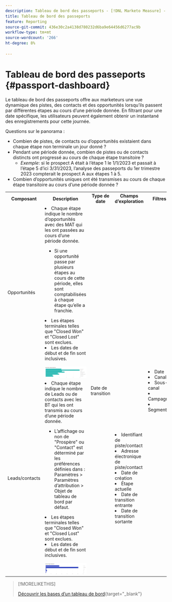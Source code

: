 ```yaml
---
description: Tableau de bord des passeports - [!DNL Marketo Measure] - Produit
title: Tableau de bord des passeports
feature: Reporting
source-git-commit: 436e30c2a4138d780232d6ba9e64456d6277ac9b
workflow-type: tm+mt
source-wordcount: '266'
ht-degree: 8%

---
```


# Tableau de bord des passeports {#passport-dashboard}

Le tableau de bord des passeports offre aux marketeurs une vue dynamique des pistes, des contacts et des opportunités lorsqu’ils passent par différentes étapes au cours d’une période donnée. En filtrant pour une date spécifique, les utilisateurs peuvent également obtenir un instantané des enregistrements pour cette journée.

Questions sur le panorama :

* Combien de pistes, de contacts ou d’opportunités existaient dans chaque étape non terminale un jour donné ?
* Pendant une période donnée, combien de pistes ou de contacts distincts ont progressé au cours de chaque étape transitoire ?
   * _Exemple_: si le prospect A était à l’étape 1 le 1/1/2023 et passait à l’étape 5 d’ici 3/31/2023, l’analyse des passeports du 1er trimestre 2023 compterait le prospect A aux étapes 1 à 5.
* Combien d’opportunités uniques ont été transmises au cours de chaque étape transitoire au cours d’une période donnée ?

<table style="table-layout:auto"> 
<tbody>
<tr> 
   <th>Composant</th> 
   <th>Description</th>
   <th>Type de date</th>
   <th>Champs d’exploration</th>
   <th>Filtres</th>
  </tr>
  <tr>
    <td>Opportunités</td>
    <td><li>Chaque étape indique le nombre d’opportunités avec des MAT qui les ont passées au cours d’une période donnée.</li>
<ul style="padding-left: 30px;"><li>Si une opportunité passe par plusieurs étapes au cours de cette période, elles sont comptabilisées à chaque étape qu’elle a franchie.</li></ul>
<li>Les étapes terminales telles que "Closed Won" et "Closed Lost" sont exclues.</li>
<li>Les dates de début et de fin sont inclusives.</li>
<br/><img src="assets/passport-dashboard-1.png" width="600"></td>
    <td rowspan="2">Date de transition</td>
    <td></td>
    <td rowspan="2"><li>Date</li>
<li>Canal</li>
<li>Sous-canal</li>
<li>Campagne</li>
<li>Segments</li></td>
  </tr>
  <tr>
    <td>Leads/contacts</td>
    <td><li>Chaque étape indique le nombre de Leads ou de contacts avec les BT qui les ont transmis au cours d’une période donnée.</li>
<ul style="padding-left: 30px;"><li>L’affichage ou non de "Prospère" ou "Contact" est déterminé par les préférences définies dans : Paramètres &gt; Paramètres d’attribution &gt; Objet de tableau de bord par défaut.</li></ul>
<li>Les étapes terminales telles que "Closed Won" et "Closed Lost" sont exclues.</li>
<li>Les dates de début et de fin sont inclusives.</li>
<br/><img src="assets/passport-dashboard-2.png" width="600"></td>
    <td><li>Identifiant de piste/contact</li>
<li>Adresse électronique de piste/contact</li>
<li>Date de création</li>
<li>Étape actuelle</li>
<li>Date de transition entrante</li>
<li>Date de transition sortante</li></td>
  </tr>
</tbody>
</table>

>[!MORELIKETHIS]
>
>[Découvrir les bases d’un tableau de bord](/help/marketo-measure-discover-ui/dashboards/discover-dashboard-basics.md){target="_blank"}
